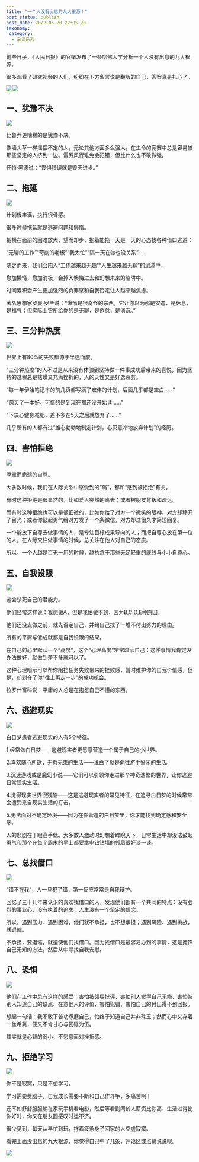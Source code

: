 ```yaml
---
title: "一个人没有出息的九大根源！"
post_status: publish
post_date: 2022-05-20 22:05:20
taxonomy:
 category: 
  - 杂谈系列
---
```


前些日子，《人民日报》的官微发布了一条哈佛大学分析一个人没有出息的九大根源。

很多观看了研究视频的人们，纷纷在下方留言说是翻版的自己，答案真是扎心了。

![](https://cdn.fendou.la/fendou/2020/03/2a1fb500a4f0131d2927b3600bb3bbb3.jpeg)![](https://cdn.fendou.la/fendou/2020/03/0ad22333d8f700239dc9a9b12dba2061.jpeg)

## 一、犹豫不决

![](https://cdn.fendou.la/fendou/2020/03/987879f9cb6ccc3558f27408efff4aab.png)

比鲁莽更糟糕的是犹豫不决。

像墙头草一样摇摆不定的人，无论其他方面多么强大，在生命的竞赛中总是容易被那些坚定的人挤到一边。雷厉风行难免会犯错，但比什么也不敢做强。

怀特·黑德说：“畏惧错误就是毁灭进步。”

## 二、拖延

![](https://cdn.fendou.la/fendou/2020/03/e29a7f144ac467b0ec69087f02cffdd1.png)

计划很丰满，执行很骨感。

很多时候拖延就是逃避问题和懒惰。

把横在面前的困难放大，望而却步，抱着能拖一天是一天的心态找各种借口逃避：

“无聊的工作”“苛刻的老板”“我太忙”“隔一天在做也没关系”……

随之而来，我们会陷入“工作越来越无趣”“人生越来越无聊”的泥潭中。

愈加懒惰，愈加消极，会掉入懊悔过去和幻想未来的陷阱中。

时间累积会产生更加强烈的负罪感和自我否定让人越来越焦虑。

著名思想家罗曼·罗兰说：“懒惰是很奇怪的东西，它让你以为那是安逸，是休息，是福气；但实际上它所给你的是无聊，是倦怠，是消沉。”

## 三、三分钟热度

![](https://cdn.fendou.la/fendou/2020/03/ff838069cf495cc87edf759269840e21.png)

世界上有80%的失败都源于半途而废。

"三分钟热度”的人不过是从来没有体验到坚持做一件事成功后带来的喜悦，因为坚持的过程总是枯燥又充满挫折的，人的天性又是好逸恶劳。

“每一年伊始笔记本的前几页都写满了宏伟的计划，后面几乎都是空白……”

“购买了一本好，可惜的是到现在都还没开始读……”

“下决心健身减肥，差不多在5天之后就放弃了……”

几乎所有的人都有过“雄心勃勃地制定计划，心灰意冷地放弃计划”的经历。

## 四、害怕拒绝

![](https://cdn.fendou.la/fendou/2020/03/8fbfdcca3c13878e26588ec10216824a.png)

厚重而脆弱的自尊。

大多数时候，我们在人际关系中感受到的“痛”，都和“感到被拒绝”有关。

有时这种拒绝是很显然的，比如爱人突然的离去；或者被朋友背叛和疏远。

而有时这种拒绝也可以是很细微的，比如你给了对方一个微笑的眼神，对方却移开了目光；或者你鼓起勇气给对方发了一个条微信，对方却过很久才简短回复。

一个能放下自尊去做事情的人，是专注目标成果导向的人；而把自尊心放在第一位的人，在人际交往做事情的时候，总关注在他人对自己的态度。

所以，一个人越是百无一用的时候，越执念于那些无足轻重的底线与小小自尊心。

## 五、自我设限

![](https://cdn.fendou.la/fendou/2020/03/989366943161bd5b761563d8e43957e7.png)

这会杀死自己的潜能力。

他们经常这样说：我想做A，但是我怕做不到，因为B,C,D,E种原因。

他们还没去做之前，就先否定自己，并给自己找了一堆不付出努力的理由。

所有的平庸与低成就都是自我设限的结果。

在自己的心里默认一个“高度”，这个“心理高度”常常暗示自己：这件事情我肯定没办法做好，就做到差不多就可以了。

这种心理暗示可以帮你阻挡任务失败带来的挫败感，暂时维护你的自我价值感，但是，却剥夺了你“往上再走一步”的成功机会。

拉罗什富科说：平庸的人总是在抱怨自己不懂的东西。

## 六、逃避现实

![](https://cdn.fendou.la/fendou/2020/03/179d7e743fd0cb0ed786ac1636d89589.png)

白日梦患者逃避现实的人有5个特征。

1.经常做白日梦——逃避现实者更愿意营造一个属于自己的小世界。

2.喜欢随心所欲，无拘无束的生活——说白了就是向往游手好闲的生活。

3.沉迷游戏或是魔幻小说——它们可以引领你走进那个神奇浩繁的世界，让你逃避日常现实生活。

4.觉得现实世界很残酷——这是逃避现实者的常见特征，在追寻白日梦的时候常常会遭受来自现实生活的打击。

5.无法面对不确定环境——因为在你营造的白日梦里，你才能找到确定感和安全感。

人的悲剧在于眼高手低。大多数人激动时幻想着睥睨天下，日常生活中却没法鼓起勇气和那个在每个周末的早上都要拿电钻钻墙的邻居很好谈一谈。

## 七、总找借口

![](https://cdn.fendou.la/fendou/2020/03/9f430785e24e6119d1e5c4ab7444b8df.png)

“错不在我”，人一旦犯了错，第一反应常常是自我辩护。

回忆了三十几年来认识的喜欢找借口的人，发现他们都有一个共同的特点：没有强烈的事业心，没有执着的追求，人生没有一个坚定的信念。

所以，遇到压力、遇到困难，他们就不承担，也不想承担；遇到风险、遇到挑战，就退缩。

不承担，要退缩，就迫使他们找借口。因为找借口是最容易办到的事情，这是掩饰自己无知的方法，然后从中寻找自我安慰。

## 八、恐惧

![](https://cdn.fendou.la/fendou/2020/03/cc74447c566f4aff526a7822d5484c7b.png)

他们在工作中总有这样的感受：害怕被领导批评、害怕别人觉得自己无能、害怕被别人知道自己的缺点、在意他人的评价、害怕犯错、害怕自己的付出得不到回报。

想起一句话：我不敢下苦功琢磨自己，怕终于知道自己并非珠玉；然而心中又存着一丝希冀，便又不肯甘心与瓦砾为伍。

其实就是心智的弱小，不愿意面对挫折感。

## 九、拒绝学习

![](https://cdn.fendou.la/fendou/2020/03/7638104853f7f94d6ebd26c0e5c0840b.png)

你不是寂寞，只是不想学习。

学习需要费脑子，自我成长需要不断和自己作斗争，多痛苦啊！

还不如舒舒服服躺在家玩手机看电影，然后等看到同龄人薪资比你高、生活过得比你好时，你又在朋友圈感叹时运不济。

很少见到，每天从早忙到玩，拖着疲惫身子回家的人空虚寂寞。

看完上面没出息的九大根源，你觉得自己中了几条，评论区或点赞说说呗。

![](https://cdn.fendou.la/fendou/2020/03/01683cef470f36714d5be0b8b29bfbc2.jpeg)
